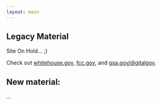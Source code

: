 ```yaml
---
layout: main
---
```


## Legacy Material

Site On Hold...  ;)

Check out [whitehouse.gov](http://www.whitehouse.gov), [fcc.gov](http://www.FCC.gov), and [gsa.gov/digitalgov](http://www.GSA.gov/digitalgov/).

## New material:

...
